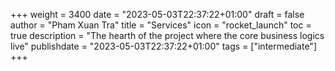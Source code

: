 +++
weight = 3400
date = "2023-05-03T22:37:22+01:00"
draft = false
author = "Pham Xuan Tra"
title = "Services"
icon = "rocket_launch"
toc = true
description = "The hearth of the project where the core business logics live"
publishdate = "2023-05-03T22:37:22+01:00"
tags = ["intermediate"]
+++
